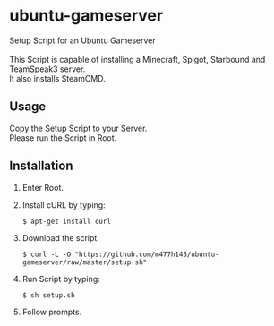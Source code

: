 # ubuntu-gameserver
Setup Script for an Ubuntu Gameserver<br><br>
This Script is capable of installing a Minecraft, Spigot, Starbound and TeamSpeak3 server.<br>
It also installs SteamCMD.

## Usage
Copy the Setup Script to your Server.<br>
Please run the Script in Root.

## Installation
1. Enter Root.
2. Install cURL by typing:

   ```
   $ apt-get install curl
   ```

3. Download the script.

   ```
   $ curl -L -O "https://github.com/m477h145/ubuntu-gameserver/raw/master/setup.sh"
   ```

4. Run Script by typing:

   ```
   $ sh setup.sh
   ```

5. Follow prompts.
